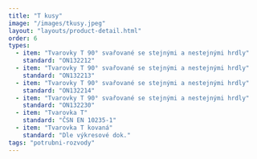 ```yaml
---
title: "T kusy"
image: "/images/tkusy.jpeg"
layout: "layouts/product-detail.html"
order: 6
types:
  - item: "Tvarovky T 90° svařované se stejnými a nestejnými hrdly"
    standard: "ON132212"
  - item: "Tvarovky T 90° svařované se stejnými a nestejnými hrdly"
    standard: "ON132213"
  - item: "Tvarovky T 90° svařované se stejnými a nestejnými hrdly"
    standard: "ON132214"
  - item: "Tvarovky T 90° svařované se stejnými a nestejnými hrdly"
    standard: "ON132230"
  - item: "Tvarovka T"
    standard: "ČSN EN 10235-1"
  - item: "Tvarovka T kovaná"
    standard: "Dle výkresové dok."
tags: "potrubni-rozvody"
---
```

